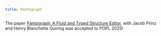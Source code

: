 ```yaml
---
title: Pantograph
---
```


The paper [Pantograph: A Fluid and Typed Structure Editor](/pdf/Pantograph.pdf), with
Jacob Prinz and Henry Blanchette Quiring was accepted to POPL 2025!

